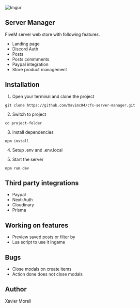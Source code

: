 ![Imgur](https://i.imgur.com/jz1ZV28.png)

## Server Manager

FiveM server web store with following features. 

- Landing page
- Discord Auth
- Posts
- Posts commments
- Paypal integration
- Store product management

## Installation

1. Open your terminal and clone the project

```
git clone https://github.com/Xavimc04/cfx-server-manager.git
```

2. Switch to project

```
cd project-folder
```

3. Install dependencies

```
npm install
```

4. Setup .env and .env.local

5. Start the server

```
npm run dev
```

## Third party integrations

- Paypal
- Next-Auth
- Cloudinary
- Prisma

## Working on features

- Preview saved posts or filter by
- Lua script to use it ingame

## Bugs

- Close modals on create items
- Action done does not close modals

## Author

Xavier Morell